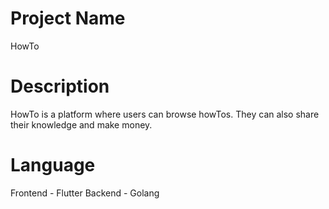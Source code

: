 # Project Name
HowTo

# Description
HowTo is a platform where users can browse howTos. They can also share their knowledge and make money.

# Language
Frontend - Flutter
Backend - Golang